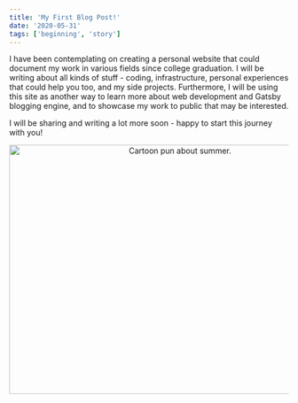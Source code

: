 ```yaml
---
title: 'My First Blog Post!'
date: '2020-05-31'
tags: ['beginning', 'story']
---
```


I have been contemplating on creating a personal website that could document my work in various fields since college graduation. I will be writing about all kinds of stuff - coding, infrastructure, personal experiences that could help you too, and my side projects. Furthermore, I will be using this site as another way to learn more about web development and Gatsby blogging engine, and to showcase my work to public that may be interested.

I will be sharing and writing a lot more soon - happy to start this journey with you!

<div style="text-align: center;">
    <img style="margin: 0; height: 450px; width: 600px;" alt="Cartoon pun about summer." src="https://timesexaminer.com/images/gv080918dAPR.jpg" />
</div>
